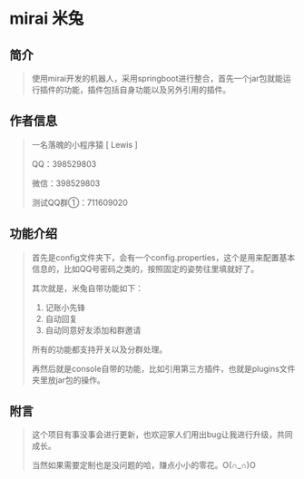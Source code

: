 # mirai 米兔

## 简介

> 使用mirai开发的机器人，采用springboot进行整合，首先一个jar包就能运行插件的功能，插件包括自身功能以及另外引用的插件。

## 作者信息

> 一名落魄的小程序猿 [ Lewis ]
>
> QQ：398529803
>
> 微信：398529803
>
> 测试QQ群①：711609020

## 功能介绍

> 首先是config文件夹下，会有一个config.properties，这个是用来配置基本信息的，比如QQ号密码之类的，按照固定的姿势往里填就好了。
>
> 其次就是，米兔自带功能如下：
>
> 1. 记账小先锋
> 2. 自动回复
> 3. 自动同意好友添加和群邀请
>
> 所有的功能都支持开关以及分群处理。
>
> 再然后就是console自带的功能，比如引用第三方插件，也就是plugins文件夹里放jar包的操作。

## 附言

> 这个项目有事没事会进行更新，也欢迎家人们用出bug让我进行升级，共同成长。
>
> 当然如果需要定制也是没问题的哈，赚点小小的零花。O(∩_∩)O